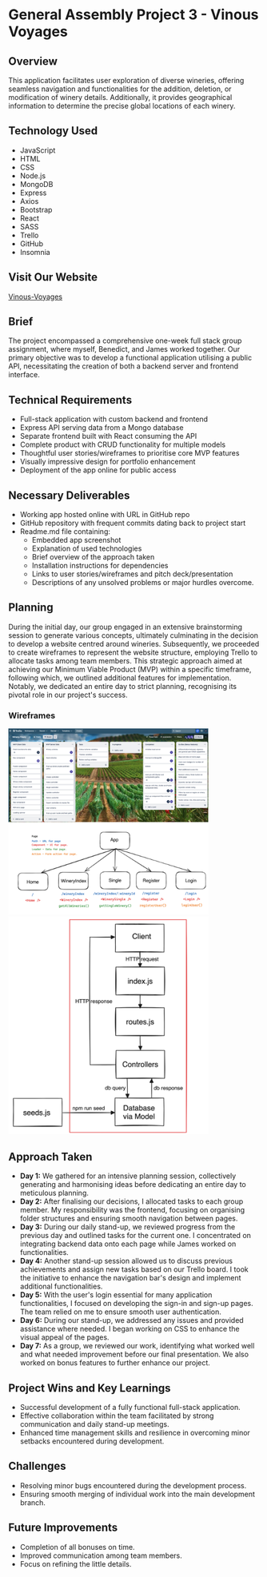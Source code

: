 # General Assembly Project 3 - Vinous Voyages

## Overview

This application facilitates user exploration of diverse wineries, offering seamless navigation and functionalities for the addition, deletion, or modification of winery details. Additionally, it provides geographical information to determine the precise global locations of each winery.

## Technology Used

- JavaScript
- HTML
- CSS
- Node.js
- MongoDB
- Express
- Axios
- Bootstrap
- React
- SASS
- Trello
- GitHub
- Insomnia

## Visit Our Website
[Vinous-Voyages](https://www.vinousvoyages.com)

## Brief

The project encompassed a comprehensive one-week full stack group assignment, where myself, Benedict, and James worked together. Our primary objective was to develop a functional application utilising a public API, necessitating the creation of both a backend server and frontend interface.

## Technical Requirements

- Full-stack application with custom backend and frontend
- Express API serving data from a Mongo database
- Separate frontend built with React consuming the API
- Complete product with CRUD functionality for multiple models
- Thoughtful user stories/wireframes to prioritise core MVP features
- Visually impressive design for portfolio enhancement
- Deployment of the app online for public access

## Necessary Deliverables

- Working app hosted online with URL in GitHub repo
- GitHub repository with frequent commits dating back to project start
- Readme.md file containing:
  - Embedded app screenshot
  - Explanation of used technologies
  - Brief overview of the approach taken
  - Installation instructions for dependencies
  - Links to user stories/wireframes and pitch deck/presentation
  - Descriptions of any unsolved problems or major hurdles overcome.

## Planning

During the initial day, our group engaged in an extensive brainstorming session to generate various concepts, ultimately culminating in the decision to develop a website centred around wineries. Subsequently, we proceeded to create wireframes to represent the website structure, employing Trello to allocate tasks among team members. This strategic approach aimed at achieving our Minimum Viable Product (MVP) within a specific timeframe, following which, we outlined additional features for implementation. Notably, we dedicated an entire day to strict planning, recognising its pivotal role in our project's success.

### Wireframes 

<img src='./client/src/images/Trello.png' width="400"/>

<img src='./client/src/images/wireframe-_1.png' width="400"/>

<img src='./client/src/images/wireframe.png' width="400"/>


## Approach Taken

- **Day 1:** We gathered for an intensive planning session, collectively generating and harmonising ideas before dedicating an entire day to meticulous planning.
- **Day 2:** After finalising our decisions, I allocated tasks to each group member. My responsibility was the frontend, focusing on organising folder structures and ensuring smooth navigation between pages.
- **Day 3:** During our daily stand-up, we reviewed progress from the previous day and outlined tasks for the current one. I concentrated on integrating backend data onto each page while James worked on functionalities.
- **Day 4:** Another stand-up session allowed us to discuss previous achievements and assign new tasks based on our Trello board. I took the initiative to enhance the navigation bar's design and implement additional functionalities.
- **Day 5:** With the user's login essential for many application functionalities, I focused on developing the sign-in and sign-up pages. The team relied on me to ensure smooth user authentication.
- **Day 6:** During our stand-up, we addressed any issues and provided assistance where needed. I began working on CSS to enhance the visual appeal of the pages.
- **Day 7:** As a group, we reviewed our work, identifying what worked well and what needed improvement before our final presentation. We also worked on bonus features to further enhance our project.

## Project Wins and Key Learnings

- Successful development of a fully functional full-stack application.
- Effective collaboration within the team facilitated by strong communication and daily stand-up meetings.
- Enhanced time management skills and resilience in overcoming minor setbacks encountered during development.

## Challenges

- Resolving minor bugs encountered during the development process.
- Ensuring smooth merging of individual work into the main development branch.

## Future Improvements

- Completion of all bonuses on time.
- Improved communication among team members.
- Focus on refining the little details.

